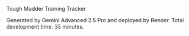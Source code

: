 Tough Mudder Training Tracker

Generated by Gemini Advanced 2.5 Pro and deployed by Render. Total development time: 35 minutes. 
